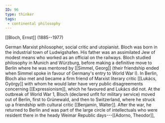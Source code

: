 ```yaml
---
ID: 96
type: thinker
tags: 
 - continental philosophy
---
```


[[Bloch, Ernst]] 
(1885--1977)


German Marxist philosopher, social critic and utopianist. Bloch was born
in the industrial town of Ludwigshafen. His father was an assimilated
Jew of modest means who worked as an official on the railways. Bloch
studied philosophy in Munich and Würzburg, before making a definitive
move to Berlin where he was mentored by [[Simmel, Georg]] (their friendship
ended when Simmel spoke in favour of Germany's entry to World War I). In
Berlin, Bloch also met and became a firm friend of Marxist literary
critic [[Lukács, György]] with
whom he would later have very public disagreements concerning
[[Expressionism]], which he
favoured and Lukács did not.
At the outbreak of World War 1, Bloch (declared unfit for military
service) moved out of Berlin, first to Grünewald, and then to
Switzerland, where he struck up a friendship with cultural critic
[[Benjamin, Walter]]. After
the war, he returned to Berlin and was part of the large circle of
intellectuals who were resident there in the heady Weimar Republic
days---[[Adorno, Theodor]],
